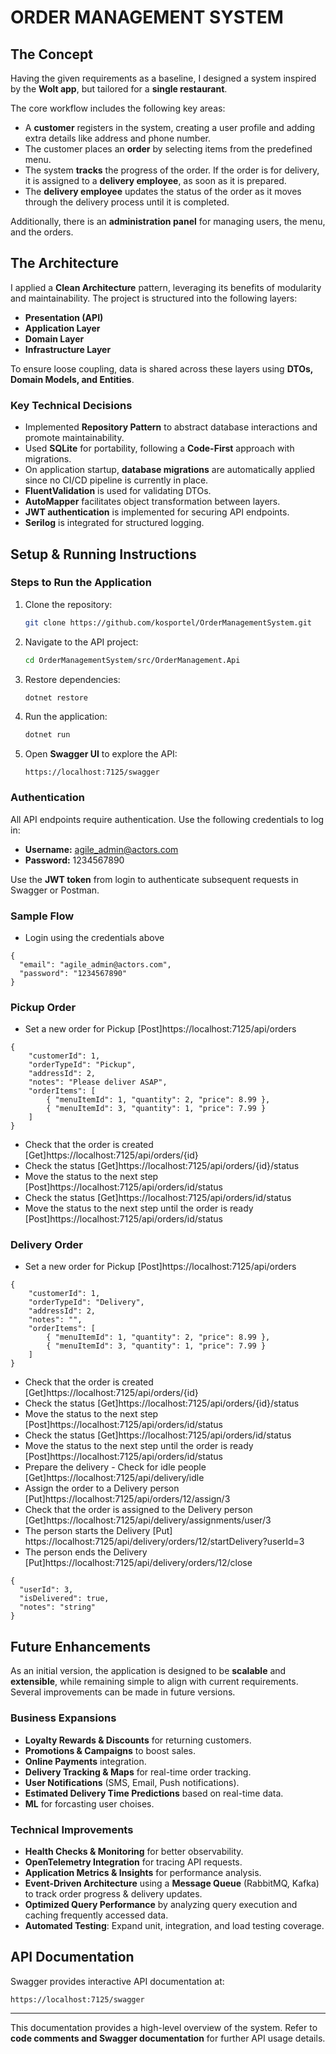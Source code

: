 # ORDER MANAGEMENT SYSTEM

## The Concept

Having the given requirements as a baseline, I designed a system inspired by the **Wolt app**, but tailored for a **single restaurant**.

The core workflow includes the following key areas:

- A **customer** registers in the system, creating a user profile and adding extra details like address and phone number.
- The customer places an **order** by selecting items from the predefined menu.
- The system **tracks** the progress of the order. If the order is for delivery, it is assigned to a **delivery employee**, as soon as it is prepared.
- The **delivery employee** updates the status of the order as it moves through the delivery process until it is completed.

Additionally, there is an **administration panel** for managing users, the menu, and the orders.

## The Architecture

I applied a **Clean Architecture** pattern, leveraging its benefits of modularity and maintainability. The project is structured into the following layers:

- **Presentation (API)**
- **Application Layer**
- **Domain Layer**
- **Infrastructure Layer**

To ensure loose coupling, data is shared across these layers using **DTOs, Domain Models, and Entities**.

### **Key Technical Decisions**

- Implemented **Repository Pattern** to abstract database interactions and promote maintainability.
- Used **SQLite** for portability, following a **Code-First** approach with migrations.
- On application startup, **database migrations** are automatically applied since no CI/CD pipeline is currently in place.
- **FluentValidation** is used for validating DTOs.
- **AutoMapper** facilitates object transformation between layers.
- **JWT authentication** is implemented for securing API endpoints.
- **Serilog** is integrated for structured logging.

## Setup & Running Instructions

### **Steps to Run the Application**

1. Clone the repository:
   ```sh
   git clone https://github.com/kosportel/OrderManagementSystem.git
   ```
2. Navigate to the API project:
   ```sh
   cd OrderManagementSystem/src/OrderManagement.Api
   ```
3. Restore dependencies:
   ```sh
   dotnet restore
   ```
4. Run the application:
   ```sh
   dotnet run
   ```
5. Open **Swagger UI** to explore the API:
   ```
   https://localhost:7125/swagger
   ```

### **Authentication**

All API endpoints require authentication. Use the following credentials to log in:

- **Username:** agile_admin@actors.com
- **Password:** 1234567890

Use the **JWT token** from login to authenticate subsequent requests in Swagger or Postman.

### **Sample Flow**
- Login using the credentials above
```
{
  "email": "agile_admin@actors.com",
  "password": "1234567890"
}
```

### **Pickup Order**
- Set a new order for Pickup [Post]https://localhost:7125/api/orders
```
{
    "customerId": 1,
    "orderTypeId": "Pickup",
    "addressId": 2,
    "notes": "Please deliver ASAP",
    "orderItems": [
        { "menuItemId": 1, "quantity": 2, "price": 8.99 },
        { "menuItemId": 3, "quantity": 1, "price": 7.99 }
    ]
}
```
- Check that the order is created [Get]https://localhost:7125/api/orders/{id}
- Check the status [Get]https://localhost:7125/api/orders/{id}/status
- Move the status to the next step [Post]https://localhost:7125/api/orders/id/status
- Check the status [Get]https://localhost:7125/api/orders/id/status
- Move the status to the next step until the order is ready [Post]https://localhost:7125/api/orders/id/status

### **Delivery Order**
- Set a new order for Pickup [Post]https://localhost:7125/api/orders
```
{
    "customerId": 1,
    "orderTypeId": "Delivery",
    "addressId": 2,
    "notes": "",
    "orderItems": [
        { "menuItemId": 1, "quantity": 2, "price": 8.99 },
        { "menuItemId": 3, "quantity": 1, "price": 7.99 }
    ]
}
```
- Check that the order is created [Get]https://localhost:7125/api/orders/{id}
- Check the status [Get]https://localhost:7125/api/orders/{id}/status
- Move the status to the next step [Post]https://localhost:7125/api/orders/id/status
- Check the status [Get]https://localhost:7125/api/orders/id/status
- Move the status to the next step until the order is ready [Post]https://localhost:7125/api/orders/id/status
- Prepare the delivery - Check for idle people [Get]https://localhost:7125/api/delivery/idle
- Assign the order to a Delivery person [Put]https://localhost:7125/api/orders/12/assign/3
- Check that the order is assigned to the Delivery person [Get]https://localhost:7125/api/delivery/assignments/user/3
- The person starts the Delivery [Put] https://localhost:7125/api/delivery/orders/12/startDelivery?userId=3
- The person ends the Delivery [Put]https://localhost:7125/api/delivery/orders/12/close
```
{
  "userId": 3,
  "isDelivered": true,
  "notes": "string"
}
```

## Future Enhancements

As an initial version, the application is designed to be **scalable** and **extensible**, while remaining simple to align with current requirements. Several improvements can be made in future versions.

### **Business Expansions**

- **Loyalty Rewards & Discounts** for returning customers.
- **Promotions & Campaigns** to boost sales.
- **Online Payments** integration.
- **Delivery Tracking & Maps** for real-time order tracking.
- **User Notifications** (SMS, Email, Push notifications).
- **Estimated Delivery Time Predictions** based on real-time data.
- **ML** for forcasting user choises.

### **Technical Improvements**

- **Health Checks & Monitoring** for better observability.
- **OpenTelemetry Integration** for tracing API requests.
- **Application Metrics & Insights** for performance analysis.
- **Event-Driven Architecture** using a **Message Queue** (RabbitMQ, Kafka) to track order progress & delivery updates.
- **Optimized Query Performance** by analyzing query execution and caching frequently accessed data.
- **Automated Testing**: Expand unit, integration, and load testing coverage.

## API Documentation

Swagger provides interactive API documentation at:

```
https://localhost:7125/swagger
```

---

This documentation provides a high-level overview of the system. Refer to **code comments and Swagger documentation** for further API usage details.
